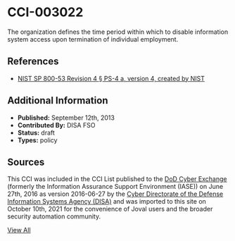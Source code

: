 # CCI-003022

The organization defines the time period within which to disable information system access upon termination of individual employment.

## References ##

* [NIST SP 800-53 Revision 4 § PS-4 a, version 4, created by NIST](http://csrc.nist.gov/publications/PubsSPs.html)


## Additional Information ##

* **Published:** September 12th, 2013
* **Contributed By:** DISA FSO
* **Status:** draft
* **Types:** policy

## Sources ##

This CCI was included in the CCI List published to the [DoD Cyber Exchange](https://public.cyber.mil/stigs/cci/)
(formerly the Information Assurance Support Environment (IASE)) on June 27th, 2016 as version
2016-06-27 by the [Cyber Directorate of the Defense Information Systems Agency (DISA)](https://public.cyber.mil/about-cyber/)
and was imported to this site on October 10th, 2021 for the convenience of Joval users and the broader
security automation community.

[View All](../README.md)
